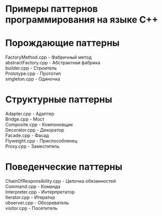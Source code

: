 # Примеры паттернов программирования на языке C++
# Порождающие паттерны
FactoryMethod.cpp - Фабричный метод\
abstractFactory.cpp - Абстрактная фабрика\
builder.cpp - Строитель\
Prototype.cpp - Прототип\
singleton.cpp - Одиночка
# Структурные паттерны
Adapter.cpp - Адаптер\
Bridge.cpp - Мост\
Composite.cpp - Компоновщик\
Decorator.cpp - Декоратор\
Facade.cpp - Фасад\
Flyweight.cpp - Приспособленец\
Proxy.cpp - Заместитель
# Поведенческие паттерны
ChainOfResponsibility.cpp - Цепочка обязанностей\
Command.cpp - Команда\
Interpreter.cpp - Интерпретатор\
Iterator.cpp - Итератор\
observer.cpp - Обозреватель\
visitor.cpp - Посетитель
